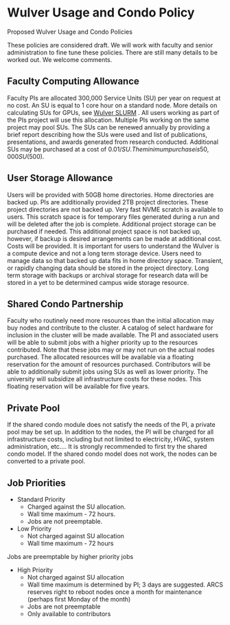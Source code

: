# Wulver Usage and Condo Policy

Proposed Wulver Usage and Condo Policies

These policies are considered draft. We will work with faculty and senior administration to fine tune these policies. There are still many details to be worked out. We welcome comments.

## Faculty Computing Allowance

Faculty PIs are allocated 300,000 Service Units (SU) per year on request at no cost. An SU is equal to 1 core hour on a standard node. More details on calculating SUs for GPUs, see [Wulver SLURM](slurm.md)  . All users working as part of the PIs project will use this allocation. Multiple PIs working on the same project may pool SUs. The SUs can be renewed annually by providing a brief report describing how the SUs were used and list of publications, presentations, and awards generated from research conducted. Additional SUs may be purchased at a cost of $0.01/SU. The minimum purchase is 50,000 SU ($500).

## User Storage Allowance

Users will be provided with 50GB home directories. Home directories are backed up. PIs are additionally provided 2TB project directories. These project directories are not backed up. Very fast NVME scratch is available to users. This scratch space is for temporary files generated during a run and will be deleted after the job is complete. Additional project storage can be purchased if needed. This additional project space is not backed up, however, if backup is desired arrangements can be made at additional cost. Costs will be provided. It is important for users to understand the Wulver is a compute device and not a long term storage device. Users need to manage data so that backed up data fits in home directory space.  Transient, or rapidly changing data should be stored in the project directory. Long term storage with backups or archival storage for research data will be stored in a yet to be determined campus wide storage resource.

## Shared Condo Partnership

Faculty who routinely need more resources than the initial allocation may buy nodes and contribute to the cluster. A catalog of select hardware for inclusion in the cluster will be made available. The PI and associated users will be able to submit jobs with a higher priority up to the resources contributed. Note that these jobs may or may not run on the actual nodes purchased. The allocated resources will be available via a floating reservation for the amount of resources purchased. Contributors will be able to additionally submit jobs using SUs as well as lower priority. The university will subsidize all infrastructure costs for these nodes. This floating reservation will be available for five years.

## Private Pool

If the shared condo module does not satisfy the needs of the PI, a private pool may be set up. In addition to the nodes, the PI will be charged for all infrastructure costs, including but not limited to electricity, HVAC, system administration, etc…. It is strongly recommended to first try the shared condo model. If the shared condo model does not work, the nodes can be converted to a private pool.

## Job Priorities

* Standard Priority
    * Charged against the SU allocation.
    * Wall time maximum - 72 hours.
    * Jobs are not preemptable.
* Low Priority
    * Not charged against SU allocation
    * Wall time maximum - 72 hours

Jobs are preemptable by higher priority jobs

* High Priority
    * Not charged against SU allocation
    * Wall time maximum is determined by PI; 3 days are suggested.  ARCS reserves right to reboot nodes once a month for maintenance (perhaps first Monday of the month)
    * Jobs are not preemptable
    * Only available to contributors
